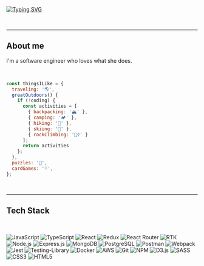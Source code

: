 [![Typing SVG](https://readme-typing-svg.demolab.com?font=Fira+Code&size=34&duration=3000&pause=200&background=000000&vCenter=true&multiline=true&width=800&height=150&lines=Hello+hello!+%F0%9F%91%8B;My+name+is+Kasey+and+I+like+to+code+%F0%9F%91%A9%E2%80%8D%F0%9F%92%BB)](https://git.io/typing-svg)

<br> 

---

## About me

I'm a software engineer who loves what she does. 

<br> 

``` js
const thingsILike = {
  traveling: '🌎',
  greatOutdoors() {
    if (!coding) {
      const activities = [
        { backpacking: '🏔' },
        { camping: '🏕' },
        { hiking: '🥾' },
        { skiing: '🎿' },
        { rockClimbing: '🧗‍♀' }
      ];
      return activities
    };
  },
  puzzles: '🧩',
  cardGames: '🃏',
};
```

<br>

---

## Tech Stack

<br>

![JavaScript][JS]
![TypeScript][TS]
![React][React]
![Redux][Redux]
![React Router][React Router]
![RTK][RTK]
![Node.js][Node]
![Express.js][Express]
![MongoDB][MongoDB]
![PostgreSQL][Postgres]
![Postman][Postman]
![Webpack][Webpack]
![Jest][Jest]
![Testing-Library][Testing-Library]
![Docker][Docker]
![AWS][AWS]
![Git][Git]
![NPM][NPM]
![D3.js][D3.js]
![SASS][SASS]
![CSS3][CSS3]
![HTML5][HTML5]
<!--
**kaseywolff/kaseywolff** is a ✨ _special_ ✨ repository because its `README.md` (this file) appears on your GitHub profile.

Here are some ideas to get you started:

- 🔭 I’m currently working on ...
- 🌱 I’m currently learning ...
- 👯 I’m looking to collaborate on ...
- 🤔 I’m looking for help with ...
- 💬 Ask me about ...
- 📫 How to reach me: ...
- 😄 Pronouns: ...
- ⚡ Fun fact: ...
-->


<!-- BADGES/ SHIELDS URLS -->
[AWS]: https://img.shields.io/badge/AWS-%23FF9900.svg?style=for-the-badge&logo=amazon-aws&logoColor=white
[CSS3]: https://img.shields.io/badge/css3-%231572B6.svg?style=for-the-badge&logo=css3&logoColor=white
[D3.js]: https://img.shields.io/badge/d3.js-F9A03C?style=for-the-badge&logo=d3.js&logoColor=white
[Docker]: https://img.shields.io/badge/docker-%230db7ed.svg?style=for-the-badge&logo=docker&logoColor=white
[Express]: https://img.shields.io/badge/express.js-%23404d59.svg?style=for-the-badge&logo=express&logoColor=%2361DAFB
[Git]: https://img.shields.io/badge/git-%23F05033.svg?style=for-the-badge&logo=git&logoColor=white
[HTML5]: https://img.shields.io/badge/html5-%23E34F26.svg?style=for-the-badge&logo=html5&logoColor=white
[Jest]: https://img.shields.io/badge/-jest-%23C21325?style=for-the-badge&logo=jest&logoColor=white
[JS]: https://img.shields.io/badge/javascript-%23323330.svg?style=for-the-badge&logo=javascript&logoColor=%23F7DF1E
[MongoDB]: https://img.shields.io/badge/MongoDB-%234ea94b.svg?style=for-the-badge&logo=mongodb&logoColor=white
[Node]: https://img.shields.io/badge/node.js-6DA55F?style=for-the-badge&logo=node.js&logoColor=white
[NPM]: https://img.shields.io/badge/NPM-%23CB3837.svg?style=for-the-badge&logo=npm&logoColor=white
[Postgres]: https://img.shields.io/badge/postgres-%23316192.svg?style=for-the-badge&logo=postgresql&logoColor=white
[Postman]: https://img.shields.io/badge/Postman-FF6C37?style=for-the-badge&logo=postman&logoColor=white
[React]: https://img.shields.io/badge/react-%2320232a.svg?style=for-the-badge&logo=react&logoColor=%2361DAFB
[React Router]: https://img.shields.io/badge/React_Router-CA4245?style=for-the-badge&logo=react-router&logoColor=white
[Redux]: https://img.shields.io/badge/redux-%23593d88.svg?style=for-the-badge&logo=redux&logoColor=white
[RTK]: https://img.shields.io/badge/RTK-563D7C?style=for-the-badge&logo=redux&logoColor=white
[SASS]: https://img.shields.io/badge/SASS-hotpink.svg?style=for-the-badge&logo=SASS&logoColor=white
[Testing-Library]: https://img.shields.io/badge/-TestingLibrary-%23E33332?style=for-the-badge&logo=testing-library&logoColor=white
[TS]: https://img.shields.io/badge/typescript-%23007ACC.svg?style=for-the-badge&logo=typescript&logoColor=white
[Webpack]: https://img.shields.io/badge/webpack-%238DD6F9.svg?style=for-the-badge&logo=webpack&logoColor=black